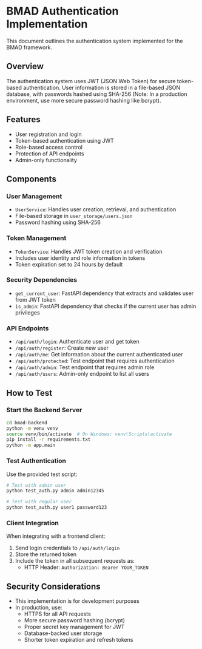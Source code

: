 # BMAD Authentication Implementation

This document outlines the authentication system implemented for the BMAD framework.

## Overview

The authentication system uses JWT (JSON Web Token) for secure token-based authentication. User information is stored in a file-based JSON database, with passwords hashed using SHA-256 (Note: In a production environment, use more secure password hashing like bcrypt).

## Features

- User registration and login
- Token-based authentication using JWT
- Role-based access control
- Protection of API endpoints
- Admin-only functionality

## Components

### User Management

- `UserService`: Handles user creation, retrieval, and authentication
- File-based storage in `user_storage/users.json`
- Password hashing using SHA-256

### Token Management

- `TokenService`: Handles JWT token creation and verification
- Includes user identity and role information in tokens
- Token expiration set to 24 hours by default

### Security Dependencies

- `get_current_user`: FastAPI dependency that extracts and validates user from JWT token
- `is_admin`: FastAPI dependency that checks if the current user has admin privileges

### API Endpoints

- `/api/auth/login`: Authenticate user and get token
- `/api/auth/register`: Create new user
- `/api/auth/me`: Get information about the current authenticated user
- `/api/auth/protected`: Test endpoint that requires authentication
- `/api/auth/admin`: Test endpoint that requires admin role
- `/api/auth/users`: Admin-only endpoint to list all users

## How to Test

### Start the Backend Server

```bash
cd bmad-backend
python -m venv venv
source venv/bin/activate  # On Windows: venv\Scripts\activate
pip install -r requirements.txt
python -m app.main
```

### Test Authentication

Use the provided test script:

```bash
# Test with admin user
python test_auth.py admin admin12345

# Test with regular user
python test_auth.py user1 password123
```

### Client Integration

When integrating with a frontend client:

1. Send login credentials to `/api/auth/login`
2. Store the returned token
3. Include the token in all subsequent requests as:
   - HTTP Header: `Authorization: Bearer YOUR_TOKEN`

## Security Considerations

- This implementation is for development purposes
- In production, use:
  - HTTPS for all API requests
  - More secure password hashing (bcrypt)
  - Proper secret key management for JWT
  - Database-backed user storage
  - Shorter token expiration and refresh tokens